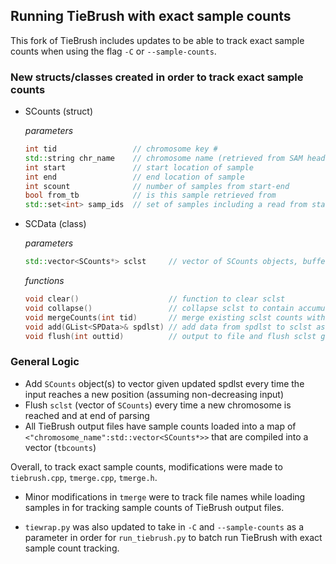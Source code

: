 ## Running TieBrush with exact sample counts

This fork of TieBrush includes updates to be able to track exact sample counts when using the flag `-C` or `--sample-counts`.

### New structs/classes created in order to track exact sample counts

- SCounts (struct)

    _parameters_
    ```c++
    int tid                 // chromosome key #
    std::string chr_name    // chromosome name (retrieved from SAM header given tid)
    int start               // start location of sample
    int end                 // end location of sample
    int scount              // number of samples from start-end
    bool from_tb            // is this sample retrieved from 
    std::set<int> samp_ids  // set of samples including a read from start-end
    ```

- SCData (class)

    _parameters_
    ```c++
    std::vector<SCounts*> sclst     // vector of SCounts objects, buffer as samples are read in
    ```
    _functions_
    ```c++
    void clear()                    // function to clear sclst
    void collapse()                 // collapse sclst to contain accumulated sample counts
    void mergeCounts(int tid)       // merge existing sclst counts with counts from tiebrush output files given a tid
    void add(GList<SPData>& spdlst) // add data from spdlst to sclst as SCounts* object
    void flush(int outtid)          // output to file and flush sclst given a tid
    ```


### General Logic

- Add `SCounts` object(s) to vector given updated spdlst every time the input reaches a new position (assuming non-decreasing input)
- Flush `sclst` (vector of `SCounts`) every time a new chromosome is reached and at end of parsing
- All TieBrush output files have sample counts loaded into a map of `<"chromosome_name":std::vector<SCounts*>>` that are compiled into a vector (`tbcounts`)


Overall, to track exact sample counts, modifications were made to `tiebrush.cpp`, `tmerge.cpp`, `tmerge.h`.

- Minor modifications in `tmerge` were to track file names while loading samples in for tracking sample counts of TieBrush output files.

- `tiewrap.py` was also updated to take in `-C` and `--sample-counts` as a parameter in order for `run_tiebrush.py` to batch run TieBrush with exact sample count tracking.